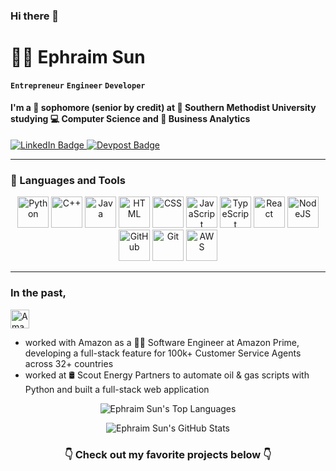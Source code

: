 ### Hi there 👋

<!--
**ephraim888sun/ephraim888sun** is a ✨ _special_ ✨ repository because its `README.md` (this file) appears on your GitHub profile.

Here are some ideas to get you started:

- 🔭 I’m currently working on ...
- 🌱 I’m currently learning ...
- 👯 I’m looking to collaborate on ...
- 🤔 I’m looking for help with ...
- 💬 Ask me about ...
- 📫 How to reach me: ...
- 😄 Pronouns: ...
- ⚡ Fun fact: ...
-->

# 🕺🏻 Ephraim Sun

**`Entrepreneur`**
**`Engineer`**
**`Developer`**

#### I'm a 🤠 sophomore (senior by credit) at 🏫 Southern Methodist University studying 💻 Computer Science and 💼 Business Analytics

<div id="badges">
  <a href="https://www.linkedin.com/in/ephraim-sun/" target="_blank" rel="noopener">
    <img src="https://img.shields.io/badge/LinkedIn-blue?style=for-the-badge&logo=linkedin&logoColor=white" alt="LinkedIn Badge"/>
  </a>
  <a href="https://devpost.com/ephraim888sun?ref_content=user-portfolio&ref_feature=portfolio&ref_medium=global-nav" target="_blank" rel="noopener">
    <img src="https://img.shields.io/badge/Devpost-003E54?style=for-the-badge&logo=Devpost&logoColor=white" alt="Devpost Badge"/>
  </a>
</div>

---

### 🧰 Languages and Tools

<div align="center">
  <img alt="Python" width="50px" src="https://github.com/ephraim888sun/Github-Profile-Readme-Logos/blob/master/programming%20languages/python.svg"/>
  <img alt="C++" width="50px" src="https://github.com/ephraim888sun/Github-Profile-Readme-Logos/blob/master/programming%20languages/c%2B%2B.svg"/>
  <img alt="Java" width="50px" src="https://github.com/ephraim888sun/Github-Profile-Readme-Logos/blob/master/programming%20languages/java.svg"/>
  <img alt="HTML" width="50px" src="https://cdn.jsdelivr.net/gh/devicons/devicon/icons/html5/html5-plain.svg"/>
  <img alt="CSS" width="50px" src="https://cdn.jsdelivr.net/gh/devicons/devicon/icons/css3/css3-plain.svg" />
  <img alt="JavaScript" width="50px" src="https://github.com/ephraim888sun/Github-Profile-Readme-Logos/blob/master/programming%20languages/javascript.svg" />
  <img alt="TypeScript" width="50px" src="https://github.com/ephraim888sun/Github-Profile-Readme-Logos/blob/master/programming%20languages/typescript.svg" />
  <img alt="React" width="50px"src="https://cdn.jsdelivr.net/gh/devicons/devicon/icons/react/react-original.svg" />
  <img alt="NodeJS" width="50px" src="https://cdn.jsdelivr.net/gh/devicons/devicon/icons/nodejs/nodejs-original.svg" />
  <img alt="GitHub" width="50px" src="https://cdn.jsdelivr.net/gh/devicons/devicon/icons/github/github-original.svg" />
  <img alt="Git" width="50px" src="https://cdn.jsdelivr.net/gh/devicons/devicon/icons/git/git-original.svg" />
  <img alt="AWS" width="50px" src="https://github.com/ephraim888sun/Github-Profile-Readme-Logos/blob/master/cloud/amazon.svg"/>
</div>


---

### In the past,

<a href="https://www.amazon.com/amazonprime" target="_blank" rel="noopener">
  <img alt="Amazon" height="30px" src="https://img.shields.io/badge/Amazon%20Prime-00A8E1?style=for-the-badge&logo=amazon&logoColor=white" />
</a>

- worked with Amazon as a 🧑‍💻 Software Engineer at Amazon Prime, developing a full-stack feature for 100k+ Customer Service Agents across 32+ countries
- worked at 🛢️ Scout Energy Partners to automate oil & gas scripts with Python and built a full-stack web application




<p align="center" />
    <img src="https://github-readme-stats.vercel.app/api/top-langs/?username=ephraim888sun&layout=donut" alt="Ephraim Sun's Top Languages" />
</p>
<p align="center">
  <img src="https://github-readme-stats.vercel.app/api?username=ephraim888sun&include_all_commits=true&count_private=true&show_icons=true&bg_color=30,e96443,904e95&title_color=fff&text_color=fff&icon_color=ffff00&border_radius=20&hide_border=true" alt="Ephraim Sun's GitHub Stats"/>
</p>

### <p align="center"> :point_down: Check out my favorite projects below :point_down: </p>
